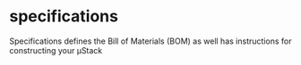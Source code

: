 # specifications
Specifications defines the Bill of Materials (BOM) as well has instructions for constructing your µStack 
